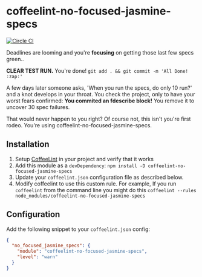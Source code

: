 # coffeelint-no-focused-jasmine-specs
[![Circle CI](https://circleci.com/gh/blamattina/coffeelint-no-focused-jasmine-specs.svg?style=svg)](https://circleci.com/gh/blamattina/coffeelint-no-focused-jasmine-specs)

Deadlines are looming and you're **focusing** on getting those last few specs
green..

**CLEAR TEST RUN.**  You're done! `git add . && git commit -m 'All Done! :zap:'`

A few days later someone asks, 'When you run the specs, do only 10 run?' and a
knot develops in your throat. You check the project, only to have your worst
fears confirmed: **You commited an fdescribe block!**  You remove it to uncover
30 spec failures.

That would never happen to you right?  Of course not, this isn't you're first
rodeo.  You're using coffeelint-no-focused-jasmine-specs.

## Installation

1. Setup [CoffeeLint](http://coffeelint.org) in your project and verify that it
   works
2. Add this module as a `devDependency`: `npm install -D
   coffeelint-no-focused-jasmine-specs`
3. Update your `coffeelint.json` configuration file as described below.
4. Modify coffeelint to use this custom rule.  For example, If you run
   `coffeelint` from the command line you might do this `coffeelint --rules
   node_modules/coffeelint-no-focused-jasmine-specs`

## Configuration

Add the following snippet to your `coffeelint.json` config:

```json
{
  "no_focused_jasmine_specs": {
    "module": "coffeelint-no-focused-jasmine-specs",
    "level": "warn"
  }
}
```

